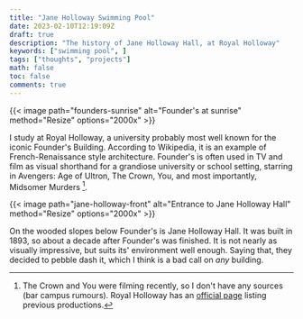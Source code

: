 ```yaml
---
title: "Jane Holloway Swimming Pool"
date: 2023-02-10T12:19:09Z
draft: true
description: "The history of Jane Holloway Hall, at Royal Holloway"
keywords: ["swimming pool", ]
tags: ["thoughts", "projects"]
math: false
toc: false
comments: true
---
```


{{< image path="founders-sunrise" alt="Founder's at sunrise" method="Resize" options="2000x" >}}

I study at Royal Holloway, a university probably most well known for the iconic Founder's Building. According to Wikipedia, it is an example of French-Renaissance style architecture. Founder's is often used in TV and film as visual shorthand for a grandiose university or school setting, starring in Avengers: Age of Ultron, The Crown, You, and most importantly, Midsomer Murders [^1].

[^1]: The Crown and You were filming recently, so I don't have any sources (bar campus rumours). Royal Holloway has an [official page](https://www.royalholloway.ac.uk/about-us/our-history/our-story/in-tv-and-film/) listing previous productions.

{{< image path="jane-holloway-front" alt="Entrance to Jane Holloway Hall" method="Resize" options="2000x" >}}

On the wooded slopes below Founder's is Jane Holloway Hall. It was built in 1893, so about a decade after Founder's was finished. It is not nearly as visually impressive, but suits its' environment well enough. Saying that, they decided to pebble dash it, which I think is a bad call on _any_ building.

<!-- For almost as long as i've been ... -->

